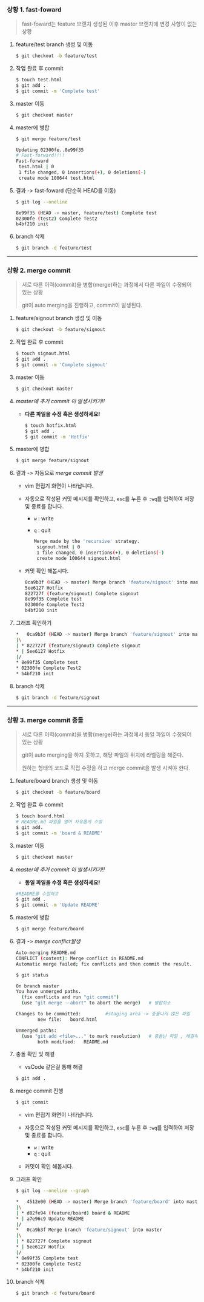 ### 상황 1. fast-foward

> fast-foward는 feature 브랜치 생성된 이후 master 브랜치에 변경 사항이 없는 상황

1. feature/test branch 생성 및 이동

   ```bash
   $ git checkout -b feature/test
   ```

2. 작업 완료 후 commit

   ```bash
   $ touch test.html
   $ git add .
   $ git commit -m 'Complete test'
   ```


3. master 이동

   ```bash
   $ git checkout master
   ```


4. master에 병합

   ```bash
   $ git merge feature/test
   
   Updating 02300fe..8e99f35
   # Fast-forward!!!!
   Fast-forward
    test.html | 0
    1 file changed, 0 insertions(+), 0 deletions(-)
    create mode 100644 test.html
   ```


5. 결과 -> fast-foward (단순히 HEAD를 이동)

   ```bash
   $ git log --oneline
   
   8e99f35 (HEAD -> master, feature/test) Complete test
   02300fe (test2) Complete Test2
   b4bf210 init
   ```

6. branch 삭제

   ```bash
   $ git branch -d feature/test
   ```

---

### 상황 2. merge commit

> 서로 다른 이력(commit)을 병합(merge)하는 과정에서 다른 파일이 수정되어 있는 상황
>
> git이 auto merging을 진행하고, commit이 발생된다.

1. feature/signout branch 생성 및 이동

   ```bash
   $ git checkout -b feature/signout
   ```

2. 작업 완료 후 commit

   ```bash
   $ touch signout.html
   $ git add .
   $ git commit -m 'Complete signout'
   ```

3. master 이동

   ```bash
   $ git checkout master
   ```

4. *master에 추가 commit 이 발생시키기!!*

   * **다른 파일을 수정 혹은 생성하세요!**

     ```bash
     $ touch hotfix.html 
     $ git add .
     $ git commit -m 'Hotfix'
     ```

5. master에 병합

   ```bash
   $ git merge feature/signout
   ```

6. 결과 -> 자동으로 *merge commit 발생*

   * vim 편집기 화면이 나타납니다.

   * 자동으로 작성된 커밋 메시지를 확인하고, `esc`를 누른 후 `:wq`를 입력하여 저장 및 종료를 합니다.
      * `w` : write
      
      * `q` : quit
      
        ```bash
        Merge made by the 'recursive' strategy.
         signout.html | 0
         1 file changed, 0 insertions(+), 0 deletions(-)
         create mode 100644 signout.html
        ```
      
   * 커밋  확인 해봅시다.

      ```bash
      0ca9b3f (HEAD -> master) Merge branch 'feature/signout' into master
      5ee6127 Hotfix
      822727f (feature/signout) Complete signout
      8e99f35 Complete test
      02300fe Complete Test2
      b4bf210 init
      ```

7. 그래프 확인하기

   ```bash
   *   0ca9b3f (HEAD -> master) Merge branch 'feature/signout' into master
   |\
   | * 822727f (feature/signout) Complete signout
   * | 5ee6127 Hotfix
   |/
   * 8e99f35 Complete test
   * 02300fe Complete Test2
   * b4bf210 init
   ```

8. branch 삭제

   ```bash
   $ git branch -d feature/signout
   ```

---

### 상황 3. merge commit 충돌

> 서로 다른 이력(commit)을 병합(merge)하는 과정에서 동일 파일이 수정되어 있는 상황
>
> git이 auto merging을 하지 못하고, 해당 파일의 위치에 라벨링을 해준다.
>
> 원하는 형태의 코드로 직접 수정을 하고 merge commit을 발생 시켜야 한다.

1. feature/board branch 생성 및 이동

   ```bash
   $ git checkout -b feature/board
   ```

2. 작업 완료 후 commit

   ````bash
   $ touch board.html
   # README.md 파일을 열어 자유롭게 수정
   $ git add.
   $ git commit -m 'board & README'
   ````


3. master 이동

   ```bash
   $ git checkout master
   ```


4. *master에 추가 commit 이 발생시키기!!*

   * **동일 파일을 수정 혹은 생성하세요!**

   ```bash
   #README를 수정하고
   $ git add .
   $ git commit -m 'Update README'
   ```

5. master에 병합

   ```	bash
   $ git merge feature/board
   ```


6. 결과 -> *merge conflict발생*

   ```bash
   Auto-merging README.md
   CONFLICT (content): Merge conflict in README.md
   Automatic merge failed; fix conflicts and then commit the result.
   
   $ git status
   
   On branch master
   You have unmerged paths.
     (fix conflicts and run "git commit")
     (use "git merge --abort" to abort the merge)	# 병합취소
   
   Changes to be committed:			#staging area -> 충돌나지 않은 파일
           new file:   board.html
   
   Unmerged paths:
     (use "git add <file>..." to mark resolution)	# 충돌난 파일 , 해결하고 add
           both modified:   README.md
   ```


7. 충돌 확인 및 해결

   * vsCode 같은걸 통해 해결
   
   ```bash
   $ git add .
   ```


8. merge commit 진행

    ```bash
    $ git commit
    ```

   * vim 편집기 화면이 나타납니다.
   
   * 자동으로 작성된 커밋 메시지를 확인하고, `esc`를 누른 후 `:wq`를 입력하여 저장 및 종료를 합니다.
      * `w` : write
      * `q` : quit
      
   * 커밋이  확인 해봅시다.
   
9. 그래프 확인

   ```bash
   $ git log --oneline --graph
   
   *   4512e00 (HEAD -> master) Merge branch 'feature/board' into master
   |\
   | * d02fe94 (feature/board) board & README
   * | a7e96c9 Update README
   |/
   *   0ca9b3f Merge branch 'feature/signout' into master
   |\
   | * 822727f Complete signout
   * | 5ee6127 Hotfix
   |/
   * 8e99f35 Complete test
   * 02300fe Complete Test2
   * b4bf210 init
   ```


10. branch 삭제

    ```bash
    $ git branch -d feature/board
    ```
